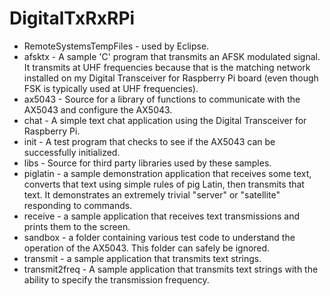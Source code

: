 # DigitalTxRxRPi

- RemoteSystemsTempFiles - used by Eclipse.
- afsktx - A sample 'C' program that transmits an AFSK modulated signal. It transmits at UHF frequencies because that is the matching network installed on my Digital Transceiver for Raspberry Pi board (even though FSK is typically used at UHF frequencies).
- ax5043 - Source for a library of functions to communicate with the AX5043 and configure the AX5043.
- chat - A simple text chat application using the Digital Transceiver for Raspberry Pi.
- init - A test program that checks to see if the AX5043 can be successfully initialized.
- libs - Source for third party libraries used by these samples.
- piglatin - a sample demonstration application that receives some text, converts that text using simple rules of pig Latin, then transmits that text. It demonstrates an extremely trivial "server" or "satellite" responding to commands.
- receive - a sample application that receives text transmissions and prints them to the screen.
- sandbox - a folder containing various test code to understand the operation of the AX5043. This folder can safely be ignored.
- transmit - a sample application that transmits text strings.
- transmit2freq - A sample application that transmits text strings with the ability to specify the transmission frequency.